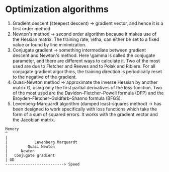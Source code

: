 # Optimization algorithms

1. Gradient descent (steepest descent) -> gradient vector, and hence it is a first order method
2. Newton's method -> second order algorithm because it makes use of the Hessian matrix. The training rate, \etha, can either be set to a fixed value or found by line minimization.
3. Conjugate gradient -> something intermediate between gradient descent and Newton's method. Here \gamma is called the conjugate parameter, and there are different ways to calculate it. Two of the most used are due to Fletcher and Reeves and to Polak and Ribiere. For all conjugate gradient algorithms, the training direction is periodically reset to the negative of the gradient.
4. Quasi-Newton method -> approximate the inverse Hessian by another matrix G, using only the first partial derivatives of the loss function. Two of the most used are the Davidon–Fletcher–Powell formula (DFP) and the Broyden–Fletcher–Goldfarb–Shanno formula (BFGS).
5. Levenberg-Marquardt algorithm (damped least-squares method) -> has been designed to work specifically with loss functions which take the form of a sum of squared errors. It works with the gradient vector and the Jacobian matrix.

```
Memory
^
|
|            Levenberg Marquardt
|         Quasi Newton
|      Newton
|   Conjugate gradient
| GD
--------------------------> Speed
```
